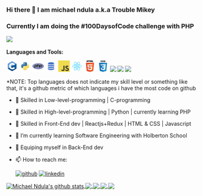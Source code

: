 ### Hi there 👋 I am michael ndula a.k.a Trouble Mikey
### Currently I am doing the #100DaysofCode challenge with PHP

![](https://res.cloudinary.com/practicaldev/image/fetch/s--Wur26HiZ--/c_imagga_scale,f_auto,fl_progressive,h_420,q_auto,w_1000/https://dev-to-uploads.s3.amazonaws.com/i/8qj1kbw7aif5r6nrpx5z.png)

**Languages and Tools:**  

<code><img height="30" src="https://raw.githubusercontent.com/github/explore/80688e429a7d4ef2fca1e82350fe8e3517d3494d/topics/c/c.png"></code>
<code><img height="30" src="https://raw.githubusercontent.com/github/explore/80688e429a7d4ef2fca1e82350fe8e3517d3494d/topics/python/python.png"></code>
<code><img height="30" src="https://raw.githubusercontent.com/github/explore/80688e429a7d4ef2fca1e82350fe8e3517d3494d/topics/php/php.png"></code>
<code><img height="30" src="https://raw.githubusercontent.com/github/explore/80688e429a7d4ef2fca1e82350fe8e3517d3494d/topics/sql/sql.png"></code>
<code><img height="30" src="https://raw.githubusercontent.com/github/explore/80688e429a7d4ef2fca1e82350fe8e3517d3494d/topics/javascript/javascript.png"></code>
<code><img height="30" src="https://raw.githubusercontent.com/github/explore/80688e429a7d4ef2fca1e82350fe8e3517d3494d/topics/react/react.png"></code>
<code><img height="30" src="https://raw.githubusercontent.com/github/explore/80688e429a7d4ef2fca1e82350fe8e3517d3494d/topics/html/html.png"></code>
<code><img height="30" src="https://raw.githubusercontent.com/github/explore/80688e429a7d4ef2fca1e82350fe8e3517d3494d/topics/css/css.png"></code>
<code><img height="30" src="https://code.visualstudio.com/assets/branding/app-icon.png"></code>
<code><img height="30" src="https://mccarter.gallerycdn.vsassets.io/extensions/mccarter/start-git-bash/1.2.1/1499505567572/Microsoft.VisualStudio.Services.Icons.Default"></code>
<code><img height="30" src="https://w7.pngwing.com/pngs/718/7/png-transparent-user-interface-design-figma-computer-software-user-experience-design-web-design-user-interface-design-logo.png"></code>

*NOTE: Top languages does not indicate my skill level or something like that, it's a github metric of which languages i have the most code on github



- 🔭 Skilled in Low-level-programming | C-programming
- 🔭 Skilled in High-level-programming | Python | currently learning PHP
- 🔭 Skilled in Front-End dev | Reactjs+Redux | HTML & CSS | Javascript
- 🌱 I’m currently learning Software Engineering with Holberton School
- 🌱 Equiping myself in Back-End dev
- 📫 How to reach me:

    [<img src='https://cdn.jsdelivr.net/npm/simple-icons@3.0.1/icons/github.svg' alt='github' height='30' color='#fff'>](https://github.com/Michaelndula)  [<img src='https://cdn.jsdelivr.net/npm/simple-icons@3.0.1/icons/linkedin.svg' alt='linkedin' height='30'>](https://www.linkedin.com/in/michael-ndula-bb57ab1b4/)
 
 <a href="https://github.com/Michaelndula/github-readme-stats">
  <img align="center" src="https://github-readme-stats.vercel.app/api?username=Michaelndula&show_icons=true&include_all_commits=true&theme=material-Lighter" alt="Michael Ndula's github stats" />
</a>
<a href="https://github.com/Michaelndula/github-readme-stats">
  <img align="center" src="https://github-readme-stats.vercel.app/api/top-langs/?username=Michaelndula&layout=compact&theme=material-Lighter" />
</a>

<a href="https://github.com/Michaelndula/github-readme-stats">
  <img align="center" src="https://github-readme-stats.vercel.app/api/pin/?username=Michaelndula&repo=Disney-clone&theme=material-Lighter" />
</a>

<a href="https://github.com/Michaelndula/github-readme-stats">
  <img align="center" src="https://github-readme-stats.vercel.app/api/pin/?username=Michaelndula&repo=Netflix-clone&theme=material-Lighter" />
</a>    

<a href="https://github.com/Michaelndula/Michaelndula">
  <img align="center" src="https://github-readme-stats.vercel.app/api/pin/?username=Michaelndula&repo=Pop-portfolio-web&theme=material-Lighter" />
</a>


